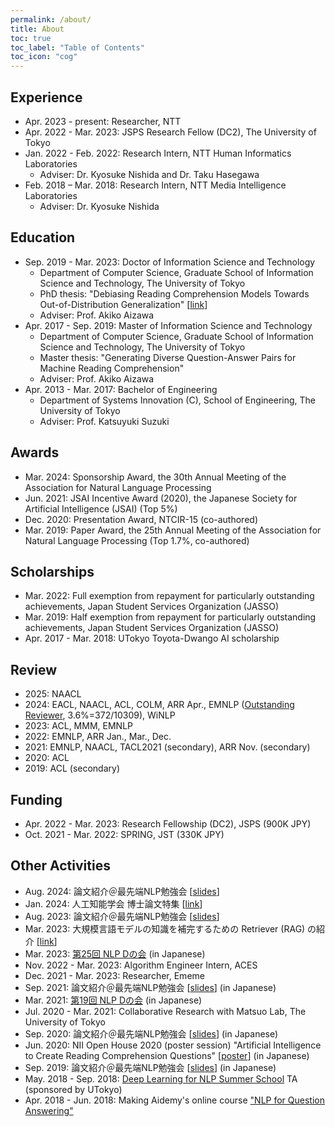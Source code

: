 ```yaml
---
permalink: /about/
title: About
toc: true
toc_label: "Table of Contents"
toc_icon: "cog"
---
```


<!-- Google tag (gtag.js) -->
<script async src="https://www.googletagmanager.com/gtag/js?id=G-RHK7JKMTTB"></script>
<script>
  window.dataLayer = window.dataLayer || [];
  function gtag(){dataLayer.push(arguments);}
  gtag('js', new Date());

  gtag('config', 'G-RHK7JKMTTB');
</script>

## Experience
* Apr. 2023 - present: Researcher, NTT
* Apr. 2022 - Mar. 2023: JSPS Research Fellow (DC2), The University of Tokyo
* Jan. 2022 - Feb. 2022: Research Intern, NTT Human Informatics Laboratories
  * Adviser: Dr. Kyosuke Nishida and Dr. Taku Hasegawa
* Feb. 2018 – Mar. 2018: Research Intern, NTT Media Intelligence Laboratories
  * Adviser: Dr. Kyosuke Nishida

## Education
* Sep. 2019 - Mar. 2023: Doctor of Information Science and Technology
  * Department of Computer Science, Graduate School of Information Science and Technology, The University of Tokyo
  * PhD thesis: "Debiasing Reading Comprehension Models Towards Out-of-Distribution Generalization" [[link](https://github.com/KazutoshiShinoda/PhDThesis)]
  * Adviser: Prof. Akiko Aizawa
* Apr. 2017 - Sep. 2019: Master of Information Science and Technology
  * Department of Computer Science, Graduate School of Information Science and Technology, The University of Tokyo
  * Master thesis: "Generating Diverse Question-Answer Pairs for Machine Reading Comprehension"
  * Adviser: Prof. Akiko Aizawa
* Apr. 2013 - Mar. 2017: Bachelor of Engineering
  * Department of Systems Innovation (C), School of Engineering, The University of Tokyo
  * Adviser: Prof. Katsuyuki Suzuki

## Awards
* Mar. 2024: Sponsorship Award, the 30th Annual Meeting of the Association for Natural Language Processing
* Jun. 2021: JSAI Incentive Award (2020), the Japanese Society for Artificial Intelligence (JSAI) (Top 5%)
* Dec. 2020: Presentation Award, NTCIR-15 (co-authored)
* Mar. 2019: Paper Award, the 25th Annual Meeting of the Association for Natural
Language Processing (Top 1.7%, co-authored)

## Scholarships
* Mar. 2022: Full exemption from repayment for particularly outstanding achievements, Japan Student Services Organization (JASSO)
* Mar. 2019: Half exemption from repayment for particularly outstanding achievements, Japan Student Services Organization (JASSO)
* Apr. 2017 - Mar. 2018: UTokyo Toyota-Dwango AI scholarship

## Review
* 2025: NAACL
* 2024: EACL, NAACL, ACL, COLM, ARR Apr., EMNLP ([Outstanding Reviewer](https://aclanthology.org/2024.emnlp-main.0.pdf), 3.6%=372/10309), WiNLP
* 2023: ACL, MMM, EMNLP
* 2022: EMNLP, ARR Jan., Mar., Dec.
* 2021: EMNLP, NAACL, TACL2021 (secondary), ARR Nov. (secondary)
* 2020: ACL
* 2019: ACL (secondary)

## Funding
* Apr. 2022 - Mar. 2023: Research Fellowship (DC2), JSPS (900K JPY)
* Oct. 2021 - Mar. 2022: SPRING, JST (330K JPY)

## Other Activities
* Aug. 2024: 論文紹介＠最先端NLP勉強会 [[slides](https://speakerdeck.com/kazutoshishinoda/lun-wen-shao-jie-direct-preference-optimization-your-language-model-is-secretly-a-reward-model)]
* Jan. 2024: 人工知能学会 博士論文特集 [[link](https://www.jstage.jst.go.jp/article/jjsai/39/1/39_50/_article/-char/ja)]
* Aug. 2023: 論文紹介＠最先端NLP勉強会 [[slides](https://speakerdeck.com/kazutoshishinoda/lun-wen-shao-jie-minding-language-models-lack-of-theory-of-mind-a-plug-and-play-multi-character-belief-tracker)]
* Mar. 2023: 大規模言語モデルの知識を補完するための Retriever (RAG) の紹介 [[link](https://tech.acesinc.co.jp/entry/2023/03/31/121001)]
* Mar. 2023: [第25回 NLP Dの会](https://sites.google.com/view/nlp-phd) (in Japanese)
* Nov. 2022 - Mar. 2023: Algorithm Engineer Intern, ACES
* Dec. 2021 - Mar. 2023: Researcher, Ememe
* Sep. 2021: 論文紹介＠最先端NLP勉強会 [[slides](https://github.com/KazutoshiShinoda/slides/blob/master/SNLP2021-IntrinsicDimensionalityExplainstheEffectivenessofLanguageModelFineTuning.pdf)] (in Japanese)
* Mar. 2021: [第19回 NLP Dの会](https://sites.google.com/view/nlp-phd) (in Japanese)
* Jul. 2020 - Mar. 2021: Collaborative Research with Matsuo Lab, The University of Tokyo
* Sep. 2020: 論文紹介＠最先端NLP勉強会 [[slides](https://github.com/KazutoshiShinoda/slides/blob/master/SNLP2020-A-Systematic-Assessment-of-Syntactic-Generalization-in-Neural-Language-Models.pdf)] (in Japanese)
* Jun. 2020: NII Open House 2020 (poster session) "Artificial Intelligence to Create Reading Comprehension Questions" [[poster](https://www.nii.ac.jp/event/upload/C04_oh2020.pdf)] (in Japanese)
* Sep. 2019: 論文紹介＠最先端NLP勉強会 [[slides](https://github.com/KazutoshiShinoda/slides/blob/master/SNLP2019-latent-normalizing-flow-for-discrete-sequences.pdf)] (in Japanese)
* May. 2018 - Sep. 2018: [Deep Learning for NLP Summer School](https://deeplearning.jp/deep-learning-for-nlp) TA (sponsored by UTokyo)
* Apr. 2018 - Jun. 2018: Making Aidemy's online course ["NLP for Question Answering"](https://aidemy.net/courses/6120)

